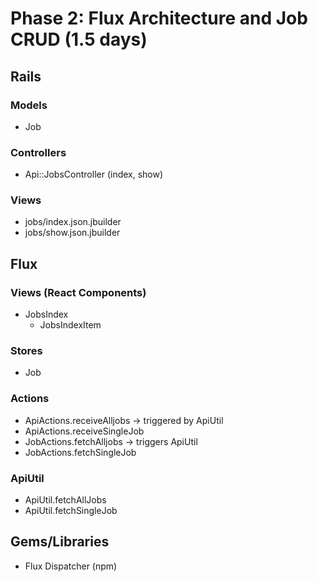 # Phase 2: Flux Architecture and Job CRUD (1.5 days)

## Rails
### Models
* Job

### Controllers
* Api::JobsController (index, show)

### Views
* jobs/index.json.jbuilder
* jobs/show.json.jbuilder

## Flux
### Views (React Components)
* JobsIndex
  - JobsIndexItem

### Stores
* Job

### Actions
* ApiActions.receiveAlljobs -> triggered by ApiUtil
* ApiActions.receiveSingleJob
* JobActions.fetchAlljobs -> triggers ApiUtil
* JobActions.fetchSingleJob


### ApiUtil
* ApiUtil.fetchAllJobs
* ApiUtil.fetchSingleJob


## Gems/Libraries
* Flux Dispatcher (npm)
